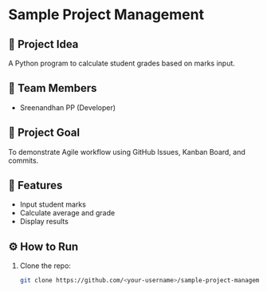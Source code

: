# Sample Project Management

## 🧠 Project Idea
A Python program to calculate student grades based on marks input.

## 👥 Team Members
- Sreenandhan PP (Developer)

## 🎯 Project Goal
To demonstrate Agile workflow using GitHub Issues, Kanban Board, and commits.

## 🌟 Features
- Input student marks
- Calculate average and grade
- Display results

## ⚙️ How to Run
1. Clone the repo:
   ```bash
   git clone https://github.com/<your-username>/sample-project-management.git
